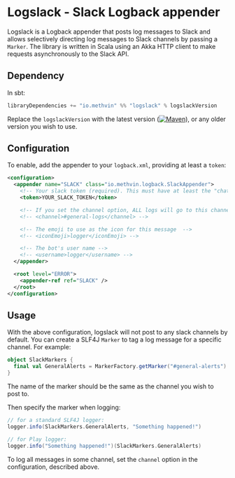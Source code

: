 # Logslack - Slack Logback appender

Logslack is a Logback appender that posts log messages to Slack and allows selectively directing log messages to Slack channels by passing a `Marker`. The library is written in Scala using an Akka HTTP client to make requests asynchronously to the Slack API.

## Dependency

In sbt:

```scala
libraryDependencies += "io.methvin" %% "logslack" % logslackVersion
```

Replace the `logslackVersion` with the latest version ([![Maven](https://img.shields.io/maven-central/v/io.methvin/logslack_2.12.svg)](https://mvnrepository.com/artifact/io.methvin/logslack)), or any older version you wish to use.

## Configuration

To enable, add the appender to your `logback.xml`, providing at least a `token`:

```xml
<configuration>
  <appender name="SLACK" class="io.methvin.logback.SlackAppender">
    <!-- Your slack token (required). This must have at least the "chat.write.bot" permission. -->
    <token>YOUR_SLACK_TOKEN</token>

    <!-- If you set the channel option, ALL logs will go to this channel -->
    <!-- <channel>#general-logs</channel> -->

    <!-- The emoji to use as the icon for this message  -->
    <!-- <iconEmoji>logger</iconEmoji> -->

    <!-- The bot's user name -->
    <!-- <username>logger</username> -->
  </appender>

  <root level="ERROR">
    <appender-ref ref="SLACK" />
  </root>
</configuration>
```

## Usage

With the above configuration, logslack will not post to any slack channels by default. You can create a SLF4J `Marker` to tag a log message for a specific channel. For example:

```scala
object SlackMarkers {
  final val GeneralAlerts = MarkerFactory.getMarker("#general-alerts")
}
```

The name of the marker should be the same as the channel you wish to post to.

Then specify the marker when logging:

```scala
// for a standard SLF4J logger:
logger.info(SlackMarkers.GeneralAlerts, "Something happened!")

// for Play logger:
logger.info("Something happened!")(SlackMarkers.GeneralAlerts)
```

To log all messages in some channel, set the `channel` option in the configuration, described above.
